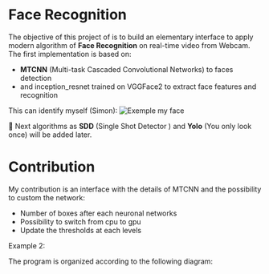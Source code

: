 # Face Recognition

The objective of this project of is to build an elementary interface to apply modern algorithm of **Face Recognition** on real-time video from Webcam.
The first implementation is based on:
* **MTCNN** (Multi-task Cascaded Convolutional Networks) to faces detection
* and inception_resnet trained on VGGFace2 to extract face features and recognition

This can identify myself (Simon):
![Exemple my face](https://raw.githubusercontent.com/Splumecocq/FaceRecognition/master/Image/MyFace_Recognation.jpg)


:construction:
Next algorithms as **SDD** (Single Shot Detector ) and **Yolo** (You only look once) will be added later.

# Contribution
My contribution is an interface with the details of MTCNN and the possibility to custom the network:
-	Number of boxes after each neuronal networks
-	Possibility to switch from cpu to gpu
-	Update the thresholds at each levels

Example 2:

The program is organized according to the following diagram:




